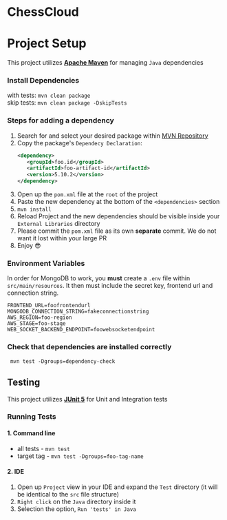 # ChessCloud

# Project Setup

This project utilizes **[Apache Maven](https://maven.apache.org/)** for managing `Java` dependencies

### Install Dependencies

with tests: ``mvn clean package``\
skip tests: ``mvn clean package -DskipTests``

### Steps for adding a dependency

1. Search for and select your desired package within [MVN Repository](https://mvnrepository.com/)
2. Copy the package's `Dependecy Declaration`:
   ```xml
   <dependency>
      <groupId>foo.id</groupId>
      <artifactId>foo-artifact-id</artifactId>
      <version>5.10.2</version>
   </dependency>
   ```
3. Open up the `pom.xml` file at the `root` of the project
4. Paste the new dependency at the bottom of the `<dependencies>` section
5. ``mvn install``
6. Reload Project and the new dependencies should be visible inside your `External Libraries` directory
7. Please commit the `pom.xml` file as its own **separate** commit. We do not want it lost within your large PR
8. Enjoy :sunglasses:

### Environment Variables

In order for MongoDB to work, you **must** create a `.env` file within `src/main/resources`. It then must include the
secret
key, frontend url and connection string.

```text
FRONTEND_URL=foofrontendurl
MONGODB_CONNECTION_STRING=fakeconnectionstring
AWS_REGION=foo-region
AWS_STAGE=foo-stage
WEB_SOCKET_BACKEND_ENDPOINT=foowebsocketendpoint
```

### Check that dependencies are installed correctly

`` mvn test -Dgroups=dependency-check``

## Testing

This project utilizes **[JUnit 5](https://junit.org/junit5/docs/current/user-guide/)** for Unit and Integration tests

### Running Tests

#### 1. Command line

- all tests - ``mvn test``
- target tag - ``mvn test -Dgroups=foo-tag-name``

#### 2. IDE

1. Open up `Project` view in your IDE and expand the `Test` directory (it will be identical to the `src` file structure)
2. `Right click` on the `Java` directory inside it
3. Selection the option, `Run 'tests' in Java`